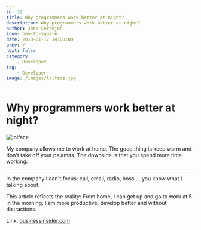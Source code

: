 ```yaml
---
id: 32
title: Why programmers work better at night?
description: Why programmers work better at night?
author: Jose Cerrejon
icon: pen-to-square
date: 2013-01-17 14:00:00
prev: /
next: false
category:
    - Developer
tag:
    - Developer
image: /images/lolface.jpg
---
```


# Why programmers work better at night?

![lolface](/images/lolface.jpg)

My company allows me to work at home. The good thing is keep warm and don't take off your pajamas. The downside is that you spend more time working.

---

In the company I can't focus: call, email, radio, boss ... you know what I talking about.

This article reflects the reality: From home, I can get up and go to work at 5 in the morning. I am more productive, develop better and without distractions.

Link: [businessinsider.com](https://www.businessinsider.com/why-programmers-work-at-night-2013-1)
